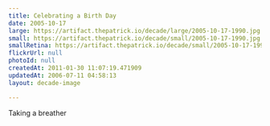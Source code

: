 ```yaml
---
title: Celebrating a Birth Day
date: 2005-10-17
large: https://artifact.thepatrick.io/decade/large/2005-10-17-1990.jpg
small: https://artifact.thepatrick.io/decade/small/2005-10-17-1990.jpg
smallRetina: https://artifact.thepatrick.io/decade/small/2005-10-17-1990@2x.jpg
flickrUrl: null
photoId: null
createdAt: 2011-01-30 11:07:19.471909
updatedAt: 2006-07-11 04:58:13
layout: decade-image

---
```

Taking a breather
